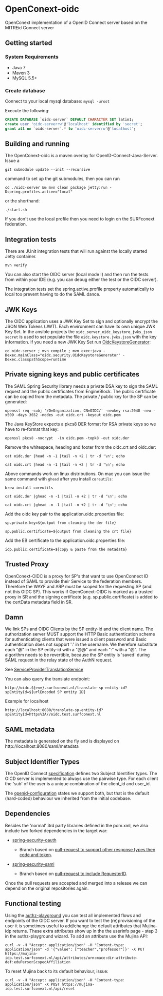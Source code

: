 # OpenConext-oidc

OpenConext implementation of a OpenID Connect server based on the MITREid Connect server

## Getting started

### System Requirements

- Java 7
- Maven 3
- MySQL 5.5+

### Create database

Connect to your local mysql database: `mysql -uroot`

Execute the following:

```sql
CREATE DATABASE `oidc-server` DEFAULT CHARACTER SET latin1;
create user 'oidc-serverrw'@'localhost' identified by 'secret';
grant all on `oidc-server`.* to 'oidc-serverrw'@'localhost';
```

## Building and running

The OpenConext-oidc is a maven overlay for OpenID-Connect-Java-Server. Issue a
 
`git submodule update --init --recursive` 

command to set up the git submodules, then you can run 

`cd ./oidc-server && mvn clean package jetty:run -Dspring.profiles.active="local"`

or the shorthand:

`./start.sh`

If you don't use the local profile then you need to login on the SURFconext federation.

## Integration tests

There are JUnit integration tests that will run against the locally started Jetty container. 

`mvn verify`

You can also start the OIDC server (local mode !) and then run the tests from within your IDE (e.g. you can debug either the test or the OIDC server).

The integration tests set the spring.active.profile property automatically to local too prevent having to do the SAML dance.

## JWK Keys

The OIDC application uses a JWK Key Set to sign and optionally encrypt the JSON Web Tokens (JWT). Each environment can have its own unique
JWK Key Set. In the ansible projects the `oidc_server_oidc_keystore_jwks_json secret` is used to set populate the file `oidc.keystore.jwks.json`
with the key information. If you need a new JWK Key Set run [OidcKeystoreGenerator](oidc-server/src/main/java/oidc/security/OidcKeystoreGenerator.java):
 
`cd oidc-server ; mvn compile ; mvn exec:java -Dexec.mainClass="oidc.security.OidcKeystoreGenerator" -Dexec.classpathScope=runtime` 

## Private signing keys and public certificates

The SAML Spring Security library needs a private DSA key to sign the SAML request and the public certificates from EngineBlock. The
public certificate can be copied from the metadata. The private / public key for the SP can be generated:
 
`openssl req -subj '/O=Organization, CN=OIDC/' -newkey rsa:2048 -new -x509 -days 3652 -nodes -out oidc.crt -keyout oidc.pem`

The Java KeyStore expects a pkcs8 DER format for RSA private keys so we have to re-format that key:

`openssl pkcs8 -nocrypt  -in oidc.pem -topk8 -out oidc.der` 
 
Remove the whitespace, heading and footer from the oidc.crt and oidc.der:

`cat oidc.der |head -n -1 |tail -n +2 | tr -d '\n'; echo`

`cat oidc.crt |head -n -1 |tail -n +2 | tr -d '\n'; echo`

Above commands work on linux distributions. On mac you can issue the same command with `ghead` after you install `coreutils`:

`brew install coreutils`

`cat oidc.der |ghead -n -1 |tail -n +2 | tr -d '\n'; echo`

`cat oidc.crt |ghead -n -1 |tail -n +2 | tr -d '\n'; echo`


Add the oidc key pair to the application.oidc.properties file:

`sp.private.key=${output from cleaning the der file}`

`sp.public.certificate=${output from cleaning the crt file}`

Add the EB certificate to the application.oidc.properties file:

`idp.public.certificate=${copy & paste from the metadata}`

## Trusted Proxy

OpenConext-OIDC is a proxy for SP's that want to use OpenConnect ID instead of SAML to provide their Service to the federation members. 
Therefore the WAYF and ARP must be scoped for the requesting SP (and not this OIDC SP). This works if OpenConext-OIDC is marked
as a trusted proxy in SR and the signing certificate (e.g. sp.public.certificate) is added to the certData metadata field in SR.

## Damn

We link SPs and OIDC Clients by the SP entity-id and the client name. The authorization server MUST support the HTTP Basic
authentication scheme for authenticating clients that were issued a client password and Basic authentication does not support
':' in the username. We therefore substitute each "@" in the SP entity-id with a "@@" and each ":" with a "@". The algorithm needs to be
revertible, because the SP entity is 'saved' during SAML request in the relay state of the AuthN request.

See [ServiceProviderTranslationService](oidc-server/src/main/java/oidc/saml/ServiceProviderTranslationService.java)

You can also query the translate endpoint:

`http://oidc.${env}.surfconext.nl/translate-sp-entity-id?spEntityId=${urlEncoded SP entity ID}`

Example for localhost

`http://localhost:8080/translate-sp-entity-id?spEntityId=https%3A//oidc.test.surfconext.nl`

## SAML metadata

The metadata is generated on the fly and is displayed on http://localhost:8080/saml/metadata

## Subject Identifier Types

The OpenID Connect [specification](http://openid.net/specs/openid-connect-core-1_0.html#SubjectIDTypes) defines two Subject Identifier types. The OICD
server is implemented to always use the pairwise type. For each client the 'sub' of the user is a unique combination of the client_id and user_id.

The [openid-configuration](http://localhost:8080/.well-known/openid-configuration) states we support both, but that is the default (hard-coded)
behaviour we inherited from the initial codebase.

## Dependencies

Besides the 'normal' 3rd party libraries defined in the pom.xml, we also include two forked dependencies in the target war:

* [spring-security-oauth](https://github.com/oharsta/spring-security-oauth/tree/feature/open-conext-build)
  * Branch based on [pull-request to support other response types then code and token](https://github.com/spring-projects/spring-security-oauth/pull/627).

* [spring-security-saml](https://github.com/OpenConext/spring-security-saml/tree/feature/open-connext)
  * Branch based on [pull-request to include RequesterID](https://github.com/spring-projects/spring-security-saml/pull/19).

Once the pull requests are accepted and merged into a release we can depend on the original repositories again.

## Functional testing

Using the [authz-playground](https://authz-playground.test.surfconext.nl) you can test all implemented flows and endpoints of the OIDC server. If you want to test
the (re)provisioning of the user it is sometimes useful to add/change the default attributes that Mujina-idp returns. These extra attributes show up in the
the userinfo page - step 3 in the authz-playground wizard. To add an attribute use the Mujina API:

`curl -v -H "Accept: application/json" -H "Content-type: application/json" -d '{"value": ["teacher","professor"]}' -X PUT https://mujina-idp.test.surfconext.nl/api/attributes/urn:mace:dir:attribute-def:eduPersonScopedAffiliation`

To reset Mujina back to its default behaviour, issue:
 
`curl -v -H "Accept: application/json" -H "Content-type: application/json" -X POST https://mujina-idp.test.surfconext.nl/api/reset`